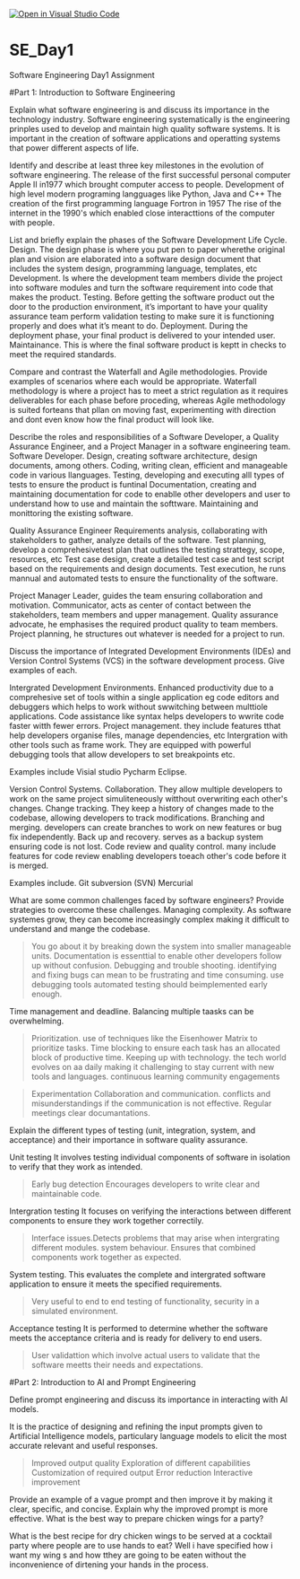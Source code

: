 [![Open in Visual Studio Code](https://classroom.github.com/assets/open-in-vscode-2e0aaae1b6195c2367325f4f02e2d04e9abb55f0b24a779b69b11b9e10269abc.svg)](https://classroom.github.com/online_ide?assignment_repo_id=15567747&assignment_repo_type=AssignmentRepo)
# SE_Day1
Software Engineering Day1 Assignment

#Part 1: Introduction to Software Engineering

Explain what software engineering is and discuss its importance in the technology industry.
Software engineering systematically is the engineering prinples used to develop and maintain high quality software systems.
It is important in the creation of software applications and operatting systems that power different aspects of life.

Identify and describe at least three key milestones in the evolution of software engineering.
The release of the first successful personal computer Apple II in1977 which brought computer access to people.
Development of high level modern programing langguages like Python, Java and C++
The creation of the first programming language Fortron in 1957
The rise of the internet in the 1990's which enabled close interacttions of the computer with people.

List and briefly explain the phases of the Software Development Life Cycle.
Design. The design phase is where you put pen to paper wherethe  original plan and vision are elaborated into a software design document that includes the system design, programming language, templates, etc
Development. Is where the development team members divide the project into software modules and turn the software requirement into code that makes the product. 
Testing. Before getting the software product out the door to the production environment, it’s important to have your quality assurance team perform validation testing to make sure it is functioning properly and does what it’s meant to do.
Deployment. During the deployment phase, your final product is delivered to your intended user.
Maintainance. 
This is where the final software product is keptt in checks to meet the required standards.

Compare and contrast the Waterfall and Agile methodologies. Provide examples of scenarios where each would be appropriate.
Waterfall methodology is where a project has to meet a strict regulation as it requires deliverables for each phase before proceding, whereas Agile methodology is suited forteans that pllan on moving fast, experimenting with direction and dont even know how the final product will look like.

Describe the roles and responsibilities of a Software Developer, a Quality Assurance Engineer, and a Project Manager in a software engineering team.
Software Developer.
Design, creating software architecture, design documents, among others.
Coding, writing clean, efficient and manageable code in various llanguages.
Testing, developing and executing alll types of tests to ensure the product is funtinal
Documentation, creating and maintaining documentation for code to enablle other developers and user to understand how to use and maintain the softtware.
Maintaining and monittoring the existing software.

Quality Assurance Engineer
Requirements analysis, collaborating with stakeholders to gather, analyze details of the software.
Test planning, develop a comprehesivetest plan that outlines the  testing strattegy, scope, resources, etc
Test case design, create a detailed test case and test script based on the requirements and design documents.
Test execution, he runs mannual and automated tests to ensure the functionality of the software.

Project Manager
Leader, guides the team ensuring collaboration and motivation.
Communicator, acts as center of contact between the stakeholders, team members and upper management.
Quality assurance advocate, he emphasises the required product quality to team members.
Project planning, he structures out whatever is needed for a project to run.

Discuss the importance of Integrated Development Environments (IDEs) and Version Control Systems (VCS) in the software development process. Give examples of each.

Intergrated Development Environments.
Enhanced productivity due to a comprehesive set of tools within a single application eg code editors and debuggers which helps to work without swwitching between multtiole applications.
Code assistance like syntax helps developers to wwrite code faster witth fewer errors.
Project management. they include features tthat help developers organise files, manage dependencies, etc
Intergration with other tools such as frame work.
They are equipped with powerful debugging tools that allow developers to set breakpoints etc.

Examples include
Visial studio
Pycharm
Eclipse.

Version Control Systems.
Collaboration. They allow multiple developers to work on the same project simuliteneously witthout overwriting each other's changes.
Change tracking. They keep a history of changes made to the codebase, allowing developers to track modifications.
Branching and merging. developers can create branches to work on new features or bug fix independently.
Back up and recovery. serves as a backup system ensuring code is not lost.
Code review and quality control. many include features for code review enabling developers toeach other's code before it is merged.

Examples include.
Git
subversion (SVN)
Mercurial

What are some common challenges faced by software engineers? Provide strategies to overcome these challenges.
Managing complexity. As software systemes grow, they can become increasingly complex making it difficult to understand and mange the codebase.

>You go about it by breaking down the system into smaller manageable units.
>Documentation is essenttial to enable other developers follow up without confusion.
Debugging and trouble shooting. identifying and fixing bugs can mean to be frustrating and time consuming.
>use debugging tools
>automated testing should beimplemented early enough.

Time management and deadline. Balancing multiple taasks can be overwhelming.
>Prioritization. use of techniques like the Eisenhower Matrix to prioritize tasks.
>Time blocking to ensure each task has an allocated block of productive time.
Keeping up with technology. the tech world evolves on aa daily making it challenging to stay current with new tools and languages.
>continuous learning
>community engagements

>Experimentation
Collaboration and communication. conflicts and misunderstandings if the communication is not effective.
>Regular meetings
>clear documantations.

Explain the different types of testing (unit, integration, system, and acceptance) and their importance in software quality assurance.

Unit testing
It involves testing individual components of software in isolation to verify that they work as intended.
>Early bug detection
>Encourages developers to write clear and maintainable code.

Intergration testing
It focuses on verifying the interactions between different components to ensure they work together correctily.
>Interface issues.Detects problems that may arise when intergrating different modules.
>system behaviour. Ensures that combined components work together as expected.

System testing.
This evaluates the complete and intergrated software application to ensure it meets the specified requirements.
>Very useful to end to end testing of functionality, security in a simulated environment.

Acceptance testing
It is performed to determine whether the software meets the acceptance criteria and is ready for delivery to end users.
>User validattion which involve actual users to validate that the software meetts their needs and expectations.

#Part 2: Introduction to AI and Prompt Engineering


Define prompt engineering and discuss its importance in interacting with AI models.

It is the practice of designing and refining the input prompts given to Artificial Intelligence models, particulary language models to elicit the most accurate relevant and useful responses.
>Improved output quality
>Exploration of different capabilities
>Customization of required output
>Error reduction
>Interactive improvement

Provide an example of a vague prompt and then improve it by making it clear, specific, and concise. Explain why the improved prompt is more effective.
What is the best way to prepare chicken wings for a party?

What is the best recipe for dry chicken wings to be served at a cocktail party where people are to use hands to eat?
Well i have specified how i want my wing s and how tthey are going to be eaten without the inconvenience of dirtening your hands in the process.

